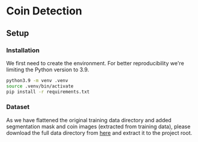 # Coin Detection

## Setup

### Installation

We first need to create the environment. For better reproducibility 
we're limiting the Python version to 3.9.

```bash
python3.9 -m venv .venv
source .venv/bin/activate
pip install -r requirements.txt
```

### Dataset

As we have flattened the original training data directory and added 
segmentation mask and coin images (extracted from training data), please 
download the full data directory from 
[here](https://drive.google.com/file/d/1Y5oaoe6CzcHp0vcF1bb3XpaTntPPkXvr/view?usp=sharing) 
and extract it to the project root.